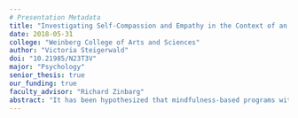 ```yaml
---
# Presentation Metadata
title: "Investigating Self-Compassion and Empathy in the Context of an Internet-Delivered Mindfulness-Based Exposure Intervention"
date: 2018-05-31
college: "Weinberg College of Arts and Sciences"
author: "Victoria Steigerwald"
doi: "10.21985/N23T3V"
major: "Psychology"
senior_thesis: true
our_funding: true
faculty_advisor: "Richard Zinbarg"
abstract: "It has been hypothesized that mindfulness-based programs with a primary focus on teaching self-compassion or empathy will have greater effects on self-compassion and empathy than will mindfulness-based exposure programs, which focus primarily on enhancing present moment awareness and reducing distress.  However, because research on mindfulness-based exposure programs has centered on their potential to reduce distress and facilitate exposures, their effects on self-compassion and empathy are unknown.  The current study’s goal was therefore to determine the effects of the Working with Difficulty Meditation, a mindfulness-based exposure program, on self-compassion and empathy through an Internet-based treatment study.  Five participants were randomly assigned to the meditation group or the waitlist control group, which waited two weeks before beginning the meditation.  Once given access to the meditation, participants were asked to complete at least 10 meditations over 14 days.  Participants in both groups also completed the Self-Compassion Scale and the Interpersonal Reactivity Scale at three time points, providing measures of self-compassion and empathy, respectively.  Results indicated no significant increases in self-compassion or empathy for either group, with no significant interaction between group and time.  These results fail to provide support for the meditation enhancing self-compassion or empathy, but, with five participants, the findings should be interpreted with caution.  Additionally, because participant adherence appeared to be low, it will be important for future studies of related interventions to find ways to better monitor and encourage adherence."
---
```

